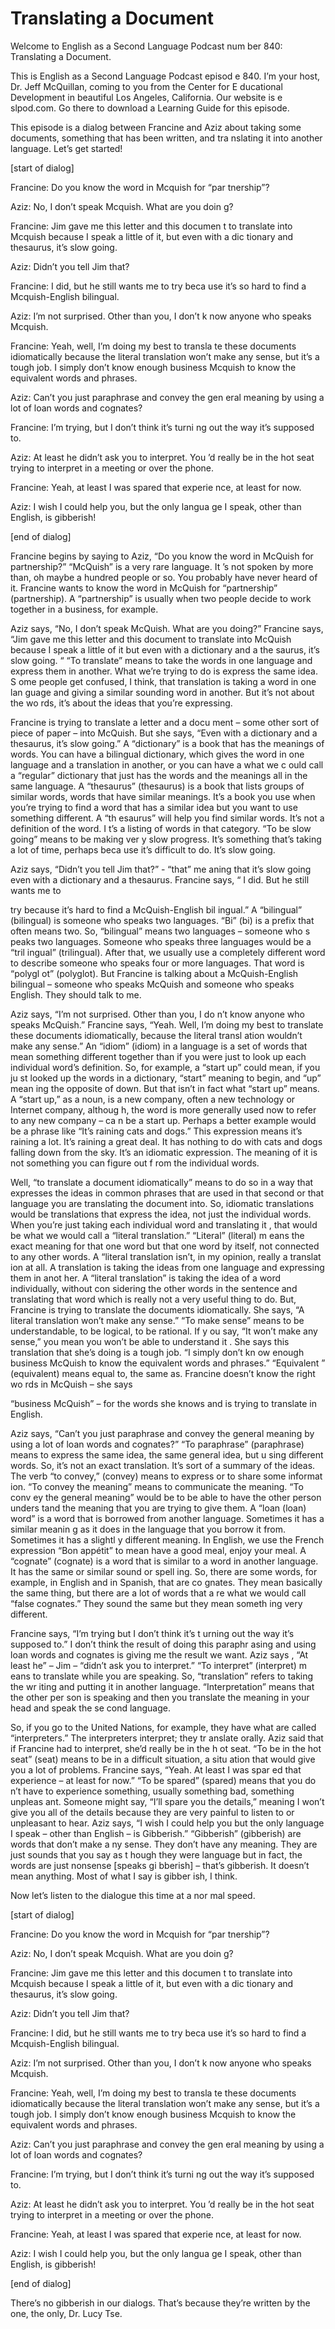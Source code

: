 # Translating a Document

Welcome to English as a Second Language Podcast num ber 840: Translating a Document.

This is English as a Second Language Podcast episod e 840. I’m your host, Dr. Jeff McQuillan, coming to you from the Center for E ducational Development in beautiful Los Angeles, California. Our website is e slpod.com. Go there to download a Learning Guide for this episode.

This episode is a dialog between Francine and Aziz about taking some documents, something that has been written, and tra nslating it into another language. Let’s get started!

[start of dialog]

Francine:  Do you know the word in Mcquish for “par tnership”?

Aziz:  No, I don’t speak Mcquish. What are you doin g?

Francine:  Jim gave me this letter and this documen t to translate into Mcquish because I speak a little of it, but even with a dic tionary and thesaurus, it’s slow going.

Aziz:  Didn’t you tell Jim that?

Francine:  I did, but he still wants me to try beca use it’s so hard to find a Mcquish-English bilingual.

Aziz:  I’m not surprised. Other than you, I don’t k now anyone who speaks Mcquish.

Francine:  Yeah, well, I’m doing my best to transla te these documents idiomatically because the literal translation won’t  make any sense, but it’s a tough job. I simply don’t know enough business Mcquish to  know the equivalent words and phrases.

Aziz:  Can’t you just paraphrase and convey the gen eral meaning by using a lot of loan words and cognates?

Francine:  I’m trying, but I don’t think it’s turni ng out the way it’s supposed to.

Aziz:  At least he didn’t ask you to interpret. You ’d really be in the hot seat trying to interpret in a meeting or over the phone.

Francine:  Yeah, at least I was spared that experie nce, at least for now.

Aziz:  I wish I could help you, but the only langua ge I speak, other than English, is gibberish!

[end of dialog]

Francine begins by saying to Aziz, “Do you know the  word in McQuish for partnership?” “McQuish” is a very rare language. It ’s not spoken by more than, oh maybe a hundred people or so. You probably have never heard of it. Francine wants to know the word in McQuish for “partnership”  (partnership). A “partnership” is usually when two people decide to work together in a business, for example.

Aziz says, “No, I don’t speak McQuish. What are you  doing?” Francine says, “Jim gave me this letter and this document to translate into McQuish because I speak a little of it but even with a dictionary and a the saurus, it’s slow going. “ “To translate” means to take the words in one language and express them in another. What we’re trying to do is express the same idea. S ome people get confused, I think, that translation is taking a word in one lan guage and giving a similar sounding word in another. But it’s not about the wo rds, it’s about the ideas that you’re expressing.

Francine is trying to translate a letter and a docu ment – some other sort of piece of paper – into McQuish. But she says, “Even with a  dictionary and a thesaurus, it’s slow going.” A “dictionary” is a book that has  the meanings of words. You can have a bilingual dictionary, which gives the word in one language and a translation in another, or you can have a what we c ould call a “regular” dictionary that just has the words and the meanings all in the  same language. A “thesaurus” (thesaurus) is a book that lists groups of similar words, words that have similar meanings. It’s a book you use when you’re trying to  find a word that has a similar idea but you want to use something different. A “th esaurus” will help you find similar words. It’s not a definition of the word. I t’s a listing of words in that category. “To be slow going” means to be making ver y slow progress. It’s something that’s taking a lot of time, perhaps beca use it’s difficult to do. It’s slow going.

Aziz says, “Didn’t you tell Jim that?”  - “that” me aning that it’s slow going even with a dictionary and a thesaurus. Francine says, “ I did. But he still wants me to

try because it’s hard to find a McQuish-English bil ingual.” A “bilingual” (bilingual) is someone who speaks two languages. “Bi” (bi) is a  prefix that often means two. So, “bilingual” means two languages – someone who s peaks two languages. Someone who speaks three languages would be a “tril ingual” (trilingual). After that, we usually use a completely different word to  describe someone who speaks four or more languages. That word is “polygl ot” (polyglot). But Francine is talking about a McQuish-English bilingual – someone  who speaks McQuish and someone who speaks English. They should talk to me.

Aziz says, “I’m not surprised. Other than you, I do n’t know anyone who speaks McQuish.” Francine says, “Yeah. Well, I’m doing my best to translate these documents idiomatically, because the literal transl ation wouldn’t make any sense.” An “idiom” (idiom) in a language is a set of words that mean something different together than if you were just to look up  each individual word’s definition. So, for example, a “start up” could mean, if you ju st looked up the words in a dictionary, “start” meaning to begin, and “up” mean ing the opposite of down. But that isn’t in fact what “start up” means. A “start up,” as a noun, is a new company, often a new technology or Internet company, althoug h, the word is more generally used now to refer to any new company – ca n be a start up. Perhaps a better example would be a phrase like “It’s raining  cats and dogs.” This expression means it’s raining a lot. It’s raining a  great deal. It has nothing to do with cats and dogs falling down from the sky. It’s an idiomatic expression. The meaning of it is not something you can figure out f rom the individual words.

Well, “to translate a document idiomatically” means  to do so in a way that expresses the ideas in common phrases that are used  in that second or that language you are translating the document into. So,  idiomatic translations would be translations that express the idea, not just the  individual words. When you’re just taking each individual word and translating it , that would be what we would call a “literal translation.” “Literal” (literal) m eans the exact meaning for that one word but that one word by itself, not connected to any other words. A “literal translation isn’t, in my opinion, really a translat ion at all. A translation is taking the ideas from one language and expressing them in anot her. A “literal translation” is taking the idea of a word individually, without con sidering the other words in the sentence and translating that word which is really not a very useful thing to do. But, Francine is trying to translate the documents idiomatically. She says, “A literal translation won’t make any sense.” “To make  sense” means to be understandable, to be logical, to be rational. If y ou say, “It won’t make any sense,” you mean you won’t be able to understand it . She says this translation that she’s doing is a tough job. “I simply don’t kn ow enough business McQuish to know the equivalent words and phrases.” “Equivalent ” (equivalent) means equal to, the same as. Francine doesn’t know the right wo rds in McQuish – she says

“business McQuish” – for the words she knows and is  trying to translate in English.

Aziz says, “Can’t you just paraphrase and convey the general meaning by using a lot of loan words and cognates?” “To paraphrase” (paraphrase) means to express the same idea, the same general idea, but u sing different words. So, it’s not an exact translation. It’s sort of a summary of  the ideas. The verb “to convey,” (convey) means to express or to share some informat ion. “To convey the meaning” means to communicate the meaning. “To conv ey the general meaning” would be to be able to have the other person unders tand the meaning that you are trying to give them. A “loan (loan) word” is a word that is borrowed from another language. Sometimes it has a similar meanin g as it does in the language that you borrow it from. Sometimes it has a slightl y different meaning. In English, we use the French expression “Bon appétit” to mean have a good meal, enjoy your meal. A “cognate” (cognate) is a word that is similar to a word in another language. It has the same or similar sound or spell ing. So, there are some words, for example, in English and in Spanish, that are co gnates. They mean basically the same thing, but there are a lot of words that a re what we would call “false cognates.” They sound the same but they mean someth ing very different.

Francine says, “I’m trying but I don’t think it’s t urning out the way it’s supposed to.” I don’t think the result of doing this paraphr asing and using loan words and cognates is giving me the result we want. Aziz says , “At least he” – Jim – “didn’t ask you to interpret.” “To interpret” (interpret) m eans to translate while you are speaking. So, “translation” refers to taking the wr iting and putting it in another language. “Interpretation” means that the other per son is speaking and then you translate the meaning in your head and speak the se cond language.

So, if you go to the United Nations, for example, they have what are called “interpreters.” The interpreters interpret; they tr anslate orally. Aziz said that if Francine had to interpret, she’d really be in the h ot seat. “To be in the hot seat” (seat) means to be in a difficult situation, a situ ation that would give you a lot of problems. Francine says, “Yeah. At least I was spar ed that experience – at least for now.” “To be spared” (spared) means that you do n’t have to experience something, usually something bad, something unpleas ant. Someone might say, “I’ll spare you the details,” meaning I won’t give you all of the details because they are very painful to listen to or unpleasant to  hear. Aziz says, “I wish I could help you but the only language I speak – other than  English – is Gibberish.” “Gibberish” (gibberish) are words that don’t make a ny sense. They don’t have any meaning. They are just sounds that you say as t hough they were language but in fact, the words are just nonsense [speaks gi bberish] – that’s gibberish. It doesn’t mean anything. Most of what I say is gibber ish, I think.

 Now let’s listen to the dialogue this time at a nor mal speed.

[start of dialog]

Francine:  Do you know the word in Mcquish for “par tnership”?

Aziz:  No, I don’t speak Mcquish. What are you doin g?

Francine:  Jim gave me this letter and this documen t to translate into Mcquish because I speak a little of it, but even with a dic tionary and thesaurus, it’s slow going.

Aziz:  Didn’t you tell Jim that?

Francine:  I did, but he still wants me to try beca use it’s so hard to find a Mcquish-English bilingual.

Aziz:  I’m not surprised. Other than you, I don’t k now anyone who speaks Mcquish.

Francine:  Yeah, well, I’m doing my best to transla te these documents idiomatically because the literal translation won’t  make any sense, but it’s a tough job. I simply don’t know enough business Mcquish to  know the equivalent words and phrases.

Aziz:  Can’t you just paraphrase and convey the gen eral meaning by using a lot of loan words and cognates?

Francine:  I’m trying, but I don’t think it’s turni ng out the way it’s supposed to.

Aziz:  At least he didn’t ask you to interpret. You ’d really be in the hot seat trying to interpret in a meeting or over the phone.

Francine:  Yeah, at least I was spared that experie nce, at least for now.

Aziz:  I wish I could help you, but the only langua ge I speak, other than English, is gibberish!

[end of dialog]

 There’s no gibberish in our dialogs. That’s because  they’re written by the one, the only, Dr. Lucy Tse.





